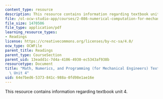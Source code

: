 ```yaml
---
content_type: resource
description: This resource contains information regarding textbook unit 4.
file: /ol-ocw-studio-app/courses/2-086-numerical-computation-for-mechanical-engineers-spring-2013/64e7bed65373841c988a0fd98e1ae16e_MIT2_086S13_Unit4_Textbook.pdf
file_size: 1470506
file_type: application/pdf
learning_resource_types:
- Readings
license: https://creativecommons.org/licenses/by-nc-sa/4.0/
ocw_type: OCWFile
parent_title: Readings
parent_type: CourseSection
parent_uid: 13eadd1c-7d4a-4106-4930-ec5343af938b
resourcetype: Document
title: "Math, Numerics, and Programming (for Mechanical Engineers) Textbook \u2013\
  \ Unit 4"
uid: 64e7bed6-5373-841c-988a-0fd98e1ae16e
---
```

This resource contains information regarding textbook unit 4.